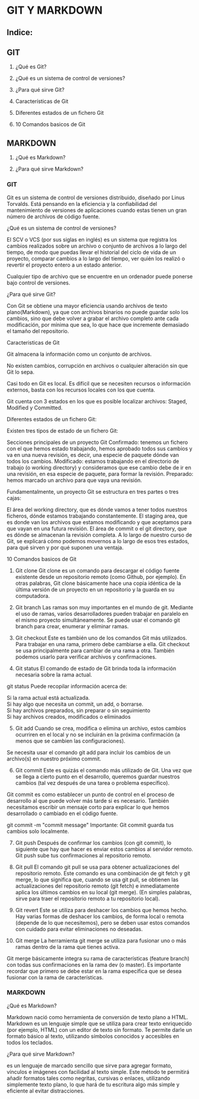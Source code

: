 # GIT Y MARKDOWN

## Indice:

## GIT

1. ¿Qué es Git?

2. ¿Qué es un sistema de control de versiones?

3. ¿Para qué sirve Git?

4. Características de Git

5. Diferentes estados de un fichero Git

6. 10 Comandos basicos de Git

## MARKDOWN

1. ¿Qué es Markdown?

2. ¿Para qué sirve Markdown?


### GIT

Git es un sistema de control de versiones distribuido, diseñado por Linus Torvalds. Está pensando en la eficiencia y la confiabilidad del mantenimiento de versiones de aplicaciones cuando estas tienen un gran número de archivos de código fuente.

¿Qué es un sistema de control de versiones?

El SCV o VCS (por sus siglas en inglés) es un sistema que registra los cambios realizados sobre un archivo o conjunto de archivos a lo largo del tiempo, de modo que puedas llevar el historial del ciclo de vida de un proyecto, comparar cambios a lo largo del tiempo, ver quién los realizó o revertir el proyecto entero a un estado anterior.

Cualquier tipo de archivo que se encuentre en un ordenador puede ponerse bajo control de versiones.

¿Para qué sirve Git?

Con Git se obtiene una mayor eficiencia usando archivos de texto plano(Markdown), ya que con archivos binarios no puede guardar solo los cambios, sino que debe volver a grabar el archivo completo ante cada modificación, por mínima que sea, lo que hace que incremente demasiado el tamaño del repositorio.

Caracteristicas de Git

Git almacena la información como un conjunto de archivos.

No existen cambios, corrupción en archivos o cualquier alteración sin que Git lo sepa.

Casi todo en Git es local. Es difícil que se necesiten recursos o información externos, basta con los recursos locales con los que cuenta.

Git cuenta con 3 estados en los que es posible localizar archivos: Staged, Modified y Committed.

Diferentes estados de un fichero Git:

Existen tres tipos de estado de un fichero Git:

Secciones principales de un proyecto Git
Confirmado: tenemos un fichero con el que hemos estado trabajando, hemos aprobado todos sus cambios y va en una nueva revisión, es decir, una especie de paquete dónde van todos los cambios.
Modificado: estamos trabajando en el directorio de trabajo (o working directory) y consideramos que ese cambio debe de ir en una revisión, en esa especie de paquete, para formar la revisión.
Preparado: hemos marcado un archivo para que vaya una revisión.

Fundamentalmente, un proyecto Git se estructura en tres partes o tres cajas:

El área del working directory, que es dónde vamos a tener todos nuestros ficheros, dónde estamos trabajando constantemente.
El staging area, que es donde van los archivos que estamos modificando y que aceptamos para que vayan en una futura revisión.
El área de commit o el git directory, que es dónde se almacenan la revisión completa. A lo largo de nuestro curso de Git, se explicará cómo podemos movernos a lo largo de esos tres estados, para qué sirven y por qué suponen una ventaja.

10 Comandos basicos de Git

1. Git clone
Git clone es un comando para descargar el código fuente existente desde un repositorio remoto (como Github, por ejemplo). En otras palabras, Git clone básicamente hace una copia idéntica de la última versión de un proyecto en un repositorio y la guarda en su computadora.

2. Git branch
Las ramas son muy importantes en el mundo de git. Mediante el uso de ramas, varios desarrolladores pueden trabajar en paralelo en el mismo proyecto simultáneamente. Se puede usar el comando git branch para crear, enumerar y eliminar ramas. 

3. Git checkout
Este es también uno de los comandos Git más utilizados. Para trabajar en una rama, primero debe cambiarse a ella. Git checkout se usa principalmente para cambiar de una rama a otra. También podemos usarlo para verificar archivos y confirmaciones.

4. Git status
El comando de estado de Git brinda toda la información necesaria sobre la rama actual.

git status
Puede recopilar información acerca de:  

Si la rama actual está actualizada.    
Si hay algo que necesita un commit, un add, o borrarse.  
Si hay archivos preparados, sin preparar o sin seguimiento    
Si hay archivos creados, modificados o eliminados

5. Git add
Cuando se crea, modifica o elimina un archivo, estos cambios ocurriren en el local y no se incluirán en la próxima confirmación (a menos que se cambien las configuraciones).

Se necesita usar el comando git add para incluir los cambios de un archivo(s) en nuestro próximo commit.

6. Git commit
Este es quizás el comando más utilizado de Git. Una vez que se llega a cierto punto en el desarrollo, queremos guardar nuestros cambios (tal vez después de una tarea o problema específico).

Git commit es como establecer un punto de control en el proceso de desarrollo al que puede volver más tarde si es necesario. También necesitamos escribir un mensaje corto para explicar lo que hemos desarrollado o cambiado en el código fuente.

git commit -m "commit message"
Importante: Git commit guarda tus cambios solo localmente.

7. Git push
Después de confirmar los cambios (con git commit), lo siguiente que hay que hacer es enviar estos cambios al servidor remoto. Git push sube tus confirmaciones al repositorio remoto.

8. Git pull
El comando git pull se usa para obtener actualizaciones del repositorio remoto. Este comando es una combinación de git fetch y git merge, lo que significa que, cuando se usa git pull, se obtienen las actualizaciones del repositorio remoto (git fetch) e inmediatamente aplica los últimos cambios en su local (git merge). (En simples palabras, sirve para traer el repositorio remoto a tu repositorio local).

9. Git revert
Este se utiliza para deshacer los cambios que hemos hecho. Hay varias formas de deshacer los cambios, de forma local o remota (depende de lo que necesitemos), pero se deben usar estos comandos con cuidado para evitar eliminaciones no deseadas.

10. Git merge
La herramienta git merge se utiliza para fusionar uno o más ramas dentro de la rama que tienes activa. 

Git merge básicamente integra su rama de características (feature branch) con todas sus confirmaciones en la rama dev (o master). Es importante recordar que primero se debe estar en la rama específica que se desea fusionar con la rama de características.

### MARKDOWN

¿Qué es Markdown?

Markdown nació como herramienta de conversión de texto plano a HTML. Markdown es un lenguaje simple que se utiliza para crear texto enriquecido (por ejemplo, HTML) con un editor de texto sin formato. Te permite darle un formato básico al texto, utilizando símbolos conocidos y accesibles en todos los teclados.

¿Para qué sirve Markdown?

es un lenguaje de marcado sencillo que sirve para agregar formato, vínculos e imágenes con facilidad al texto simple. Este método te permitirá añadir formatos tales como negritas, cursivas o enlaces, utilizando simplemente texto plano, lo que hará de tu escritura algo más simple y eficiente al evitar distracciones.


